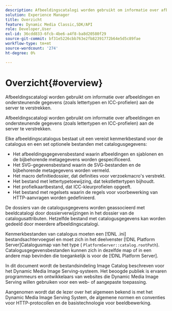 ```yaml
---
description: Afbeeldingscatalogi worden gebruikt om informatie over afbeeldingen en ondersteunende gegevens (zoals lettertypen en ICC-profielen) aan de server te verstrekken.
solution: Experience Manager
title: Overzicht
feature: Dynamic Media Classic,SDK/API
role: Developer,User
exl-id: 36cdd833-6fcb-4be6-a4f8-ba8d20580f29
source-git-commit: bf31e5226cbb763e2fb82391772b64e5d5c89fae
workflow-type: tm+mt
source-wordcount: '274'
ht-degree: 0%

---
```


# Overzicht{#overview}

Afbeeldingscatalogi worden gebruikt om informatie over afbeeldingen en ondersteunende gegevens (zoals lettertypen en ICC-profielen) aan de server te verstrekken.

Afbeeldingscatalogi worden gebruikt om informatie over afbeeldingen en ondersteunende gegevens (zoals lettertypen en ICC-profielen) aan de server te verstrekken.

Elke afbeeldingscatalogus bestaat uit een vereist kenmerkbestand voor de catalogus en een set optionele bestanden met catalogusgegevens:

* Het afbeeldingsgegevensbestand waarin afbeeldingen en sjablonen en de bijbehorende metagegevens worden gespecificeerd.
* Het SVG-gegevensbestand waarin de SVG-bestanden en de bijbehorende metagegevens worden vermeld.
* Het macro definitiedossier, dat definities voor verzoekmacro&#39;s verstrekt.
* Het bestand met lettertypetoewijzing, dat tekstlettertypen bijhoudt.
* Het profielkaartbestand, dat ICC-kleurprofielen opgeeft.
* Het bestand met regelsets waarin de regels voor voorbewerking van HTTP-aanvragen worden gedefinieerd.

De dossiers van de catalogusgegevens worden geassocieerd met beeldcatalogi door dossierverwijzingen in het dossier van de catalogusattributen. Hetzelfde bestand met catalogusgegevens kan worden gedeeld door meerdere afbeeldingscatalogi.

Kenmerkbestanden van catalogus moeten een [!DNL .ini] bestandsachtervoegsel en moet zich in het deelvenster [!DNL Platform Server]Catalogusmap van het type ( `PlatformServer::catalog.rootPath`). Catalogusgegevensbestanden kunnen zich in dezelfde map of in een andere map bevinden die toegankelijk is voor de [!DNL Platform Server].

In dit document wordt de bestandsindeling Image Catalog beschreven voor het Dynamic Media Image Serving-systeem. Het beoogde publiek is ervaren programmeurs en ontwikkelaars van websites die Dynamic Media Image Serving willen gebruiken voor een web- of aangepaste toepassing.

Aangenomen wordt dat de lezer over het algemeen bekend is met het Dynamic Media Image Serving System, de algemene normen en conventies voor HTTP-protocollen en de basistechnologie voor beeldbewerking.
